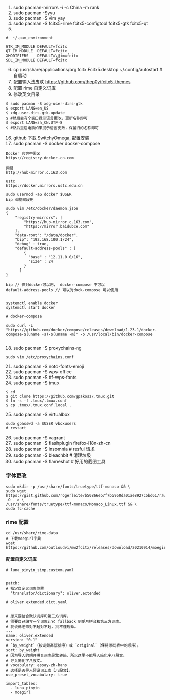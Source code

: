 1. sudo pacman-mirrors -i -c China -m rank
2. sudo pacman -Syyu
3. sudo pacman -S vim yay
4. sudo pacman -S fcitx5-rime fcitx5-configtool fcitx5-gtk fcitx5-qt
5.
```
#  ~/.pam_environment

GTK_IM_MODULE DEFAULT=fcitx
QT_IM_MODULE  DEFAULT=fcitx
XMODIFIERS    DEFAULT=\@im=fcitx
SDL_IM_MODULE DEFAULT=fcitx

```
6. cp /usr/share/applications/org.fcitx.Fcitx5.desktop ~/.config/autostart #自启动
7. 配置输入法皮肤  https://github.com/thep0y/fcitx5-themes
8. 配置 rime 自定义词库
9. 修改英文目录
```
$ sudo pacman -S xdg-user-dirs-gtk
$ export LANG=en_US
$ xdg-user-dirs-gtk-update
$ #然后会有个窗口提示语言更改，更新名称即可
$ export LANG=zh_CN.UTF-8
$ #然后重启电脑如果提示语言更改，保留旧的名称即可
```

16. github 下载 SwitchyOmega, 配置安装
17. sudo pacman -S docker docker-compose

```
Docker 官方中国区
https://registry.docker-cn.com

网易
http://hub-mirror.c.163.com

ustc
https://docker.mirrors.ustc.edu.cn

sudo usermod -aG docker $USER
bip 调整网段用

sudo vim /etc/docker/daemon.json
{
    "registry-mirrors": [
        "https://hub-mirror.c.163.com",
        "https://mirror.baidubce.com"
    ],
    "data-root": "/data/docker",
    "bip": "192.168.100.1/24",
    "debug" : true,
    "default-address-pools" : [
        {
          "base" : "12.11.0.0/16",
          "size" : 24
        }
      ]
}

bip // 仅对docker可以用， docker-compose 不可以
default-address-pools // 可以对dock-compose 可以使用


systemctl enable docker
systemctl start docker

# docker-compose

sudo curl -L "https://github.com/docker/compose/releases/download/1.23.1/docker-compose-$(uname -s)-$(uname -m)" -o /usr/local/bin/docker-compose


```

18. sudo pacman -S proxychains-ng

```
sudo vim /etc/proxychains.conf

```

21. sudo pacman -S noto-fonts-emoji 
22. sudo pacman -S wps-office
23. sudo pacman -S ttf-wps-fonts
24. sudo pacman -S tmux
```
$ cd
$ git clone https://github.com/gpakosz/.tmux.git
$ ln -s -f .tmux/.tmux.conf
$ cp .tmux/.tmux.conf.local .
```

25. sudo pacman -S virtualbox
```
sudo gpasswd -a $USER vboxusers
# restart
```
26. sudo pacman -S vagrant 
27. sudo pacman -S flashplugin firefox-i18n-zh-cn
28. sudo pacman -S insomnia  # resful 请求
29. sudo pacman -S bleachbit # 清理垃圾
30. sudo pacman -S flameshot # 好用的截图工具

### 字体更改

```
sudo mkdir -p /usr/share/fonts/truetype/ttf-monaco && \
sudo wget https://gist.github.com/rogerleite/b50866eb7f7b5950da01ae8927c5bd61/raw/862b6c9437f534d5899e4e68d60f9bf22f356312/mfont.ttf -O - > \
/usr/share/fonts/truetype/ttf-monaco/Monaco_Linux.ttf && \
sudo fc-cache
```
### rime 配置

```
cd /usr/share/rime-data
# 下载moegirl字典
wget https://github.com/outloudvi/mw2fcitx/releases/download/20210914/moegirl.dict.yaml
```
#### 配置自定义词库
```
# luna_pinyin_simp.custom.yaml 


patch:
# 指定自定义词库位置
  "translator/dictionary": oliver.extended
```

```
# oliver.extended.dict.yaml


# 原来要结合默认词库和第三方词库，
# 需要自己编写一个词库让它 fallback 到朙月拼音和第三方词库。
# 我说佛老师对不起对不起，我不懂规矩。
---
name: oliver.extended
version: "0.1"
# `by_weight`（按词频高低排序）或 `original`（保持原码表中的顺序）。
sort: by_weight
# 因为导入的朙月拼音词库是繁转简，所以这里不能导入简化字八股文。
# 导入简化字八股文。
# vocabulary: essay-zh-hans
# 选择是否导入预设词汇表【八股文】。
use_preset_vocabulary: true

import_tables:
  - luna_pinyin
  - moegirl

```


